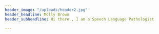 ```yaml
---
header_image: "/uploads/header2.jpg"
header_headline: Molly Brown
header_subheadline: Hi there , I am a Speech Language Pathologist

---
```

